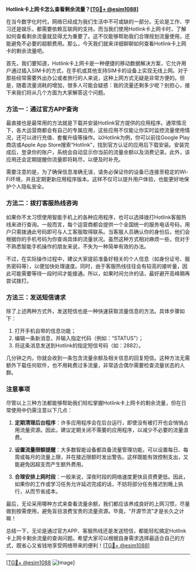 **Hotlink卡上网卡怎么查看剩余流量？[[TG💪+ @esim1088](https://t.me/s/esim1088)]**

在当今数字化时代，网络已经成为我们生活中不可或缺的一部分。无论是工作、学习还是娱乐，都需要依赖互联网的支持。而当我们使用Hotlink卡上网卡时，了解如何查看剩余流量就显得尤为重要了。这不仅能够帮助我们合理规划流量使用，还能避免不必要的超额费用。那么，今天我们就来详细聊聊如何查看Hotlink卡上网卡的剩余流量吧。

首先，我们要知道，Hotlink卡上网卡是一种便捷的移动数据解决方案，它允许用户通过插入SIM卡的方式，在手机或其他支持SIM卡的设备上实现无线上网。对于那些经常需要外出办公或者旅行的人来说，这种上网方式无疑是非常方便的。但是，随着流量消耗的增加，很多人可能会疑惑：我的流量还剩多少呢？别担心，接下来我们将从几个方面为大家解答这个问题。

### 方法一：通过官方APP查询

最直接也是最常用的方法就是下载并安装Hotlink官方提供的应用程序。通常情况下，各大运营商都会有自己的专属应用，这些应用不仅能让你实时监控流量使用情况，还可以进行充值、套餐升级等操作。以Hotlink为例，你可以前往Google Play商店或Apple App Store搜索“Hotlink”，找到官方认证的应用后下载安装。安装完成后，登录你的账户，系统会自动显示你当前的流量余额以及消费记录。此外，该应用还会定期提醒你流量即将耗尽，以便及时补充。

需要注意的是，为了确保信息准确无误，请务必保证你的设备已连接至稳定的Wi-Fi环境，并且定期更新应用程序版本。这样不仅可以提升用户体验，也能更好地保护个人隐私安全。

### 方法二：拨打客服热线咨询

如果你不太习惯使用智能手机上的各种应用程序，也可以选择拨打Hotlink客服热线来进行查询。一般而言，每个运营商都会提供一个全国统一的服务电话号码，用户只需拨通此号码即可与人工客服取得联系。当客服人员确认你的身份后，他们会根据你的手机号码为你查询具体的流量状况。虽然这种方式相对麻烦一些，但对于不熟悉智能手机操作的朋友来说，不失为一种简单有效的办法。

不过，在实际操作过程中，建议大家提前准备好相关的个人信息（如身份证号、服务密码等），以便加快处理速度。同时，由于客服热线往往会有较高的接听量，因此可能需要等待一段时间才能接通。所以，如果时间允许的话，最好避开高峰期再尝试拨打。

### 方法三：发送短信请求

除了上述两种方式外，发送短信也是一种快速获取流量信息的方法。具体步骤如下：

1. 打开手机自带的信息功能；
2. 编辑一条新消息，并输入指定代码（例如：“STATUS”）；
3. 将这条消息发送到Hotlink的指定短信号码（如：2882）。

几分钟之内，你就会收到一条包含流量余额及相关信息的回复短信。这种方法无需额外下载任何软件，也不用耗费过多流量，非常适合偶尔需要检查流量状态的人群。

### 注意事项

尽管以上三种方法都能够帮助我们轻松掌握Hotlink卡上网卡的剩余流量，但在日常使用中仍需注意以下几点：

1. **定期清理后台程序**：许多应用程序会在后台运行，即使没有被打开也会悄悄占用流量资源。因此，建议定期关闭不需要的应用程序，以减少不必要的流量浪费。
   
2. **设置流量限额提醒**：大多数智能设备都具备流量管理功能，可以设置每日、每周或每月的流量上限，并在接近限额时发出警告。这样既能有效控制支出，又能避免因超支而产生额外费用。
   
3. **合理安排上网时段**：一般来说，深夜时段的网络速度更快且资费更低。因此，如果你的工作或学习任务允许延迟完成的话，不妨将部分任务推迟到晚上执行，从而节省成本。

最后，无论采用哪种方式来查看流量余额，我们都应该养成良好的上网习惯，尽量做到按需使用，避免盲目浪费宝贵的流量资源。毕竟，“开源节流”才是长久之计嘛！

总结一下，无论是通过官方APP、客服热线还是发送短信，都能轻松搞定Hotlink卡上网卡剩余流量的查询问题。希望大家可以根据自身需求选择最适合自己的方式，既省心又省钱地享受网络带来的便利！[[TG💪+ @esim1088](https://t.me/s/esim1088)]

---

[[TG💪+ @esim1088](https://t.me/s/esim1088) ![Image](https://i.postimg.cc/4NQfJmqS/Snipaste-2025-05-13-00-14-12.png)]